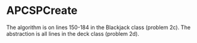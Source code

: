 # APCSPCreate
The algorithm is on lines 150-184 in the Blackjack class (problem 2c).
The abstraction is all lines in the deck class (problem 2d).
